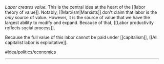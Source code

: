 *Labor creates value.* This is the central idea at the heart of the [[labor theory of value]]. Notably, [[Marxism|Marxists]] don't claim that labor is the *only* source of value. However, it is the source of value that we have the largest ability to modify and expand. Because of that, [[Labor productivity reflects social process]]. 

Because the full value of this labor cannot be paid under [[capitalism]], [[All capitalist labor is exploitative]]. 

#idea/politics/economics 

---
